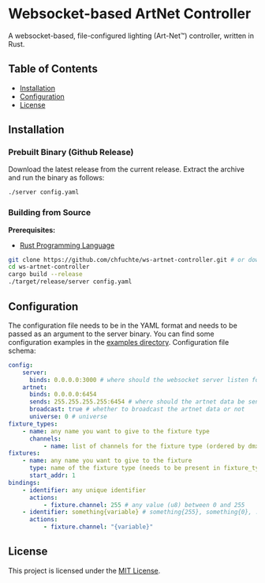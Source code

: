 # Websocket-based ArtNet Controller 

A websocket-based, file-configured lighting (Art-Net™) controller, written in Rust.

## Table of Contents
- [Installation](#installation)
- [Configuration](#configuration)
- [License](#license)

## Installation

### Prebuilt Binary (Github Release)

Download the latest release from the current release.
Extract the archive and run the binary as follows:

```bash
./server config.yaml
```

### Building from Source

**Prerequisites:**

- [Rust Programming Language](https://www.rust-lang.org/tools/install)

```bash
git clone https://github.com/chfuchte/ws-artnet-controller.git # or download the source code from the latest release
cd ws-artnet-controller
cargo build --release
./target/release/server config.yaml
```

## Configuration

The configuration file needs to be in the YAML format and needs to be passed as an argument to the server binary.
You can find some configuration examples in the [examples directory](examples/).
Configuration file schema:

```yaml
config:
    server:
      binds: 0.0.0.0:3000 # where should the websocket server listen for incoming connections
    artnet:
      binds: 0.0.0.0:6454
      sends: 255.255.255.255:6454 # where should the artnet data be sent to
      broadcast: true # whether to broadcast the artnet data or not
      universe: 0 # universe
fixture_types:
    - name: any name you want to give to the fixture type
      channels:
          - name: list of channels for the fixture type (ordered by dmx channel address)
fixtures:
    - name: any name you want to give to the fixture
      type: name of the fixture type (needs to be present in fixture_types)
      start_addr: 1
bindings:
    - identifier: any unique identifier
      actions:
          - fixture.channel: 255 # any value (u8) between 0 and 255
    - identifier: something{variable} # something{255}, something{0}, ... would be valid and placed as the value
      actions:
          - fixture.channel: "{variable}"
```

## License

This project is licensed under the [MIT License](LICENSE.txt).
